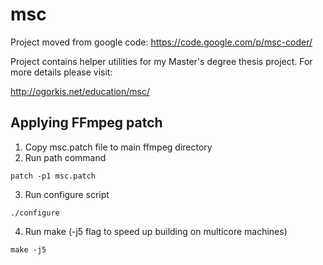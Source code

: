 msc
===

Project moved from google code: https://code.google.com/p/msc-coder/

Project contains helper utilities for my Master's degree thesis project. For more details please visit:

http://ogorkis.net/education/msc/

Applying FFmpeg patch
---------------------

1. Copy msc.patch file to main ffmpeg directory
2. Run path command
```
patch -p1 msc.patch
```
3. Run configure script
```
./configure
```
4. Run make (-j5 flag to speed up building on multicore machines)
```
make -j5
```
